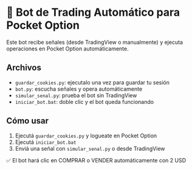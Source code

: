 # 🤖 Bot de Trading Automático para Pocket Option

Este bot recibe señales (desde TradingView o manualmente) y ejecuta operaciones en Pocket Option automáticamente.

## Archivos

- `guardar_cookies.py`: ejecutalo una vez para guardar tu sesión
- `bot.py`: escucha señales y opera automáticamente
- `simular_senal.py`: prueba el bot sin TradingView
- `iniciar_bot.bat`: doble clic y el bot queda funcionando

## Cómo usar

1. Ejecutá `guardar_cookies.py` y logueate en Pocket Option
2. Ejecutá `iniciar_bot.bat`
3. Enviá una señal con `simular_senal.py` o desde TradingView

✅ El bot hará clic en COMPRAR o VENDER automáticamente con 2 USD

